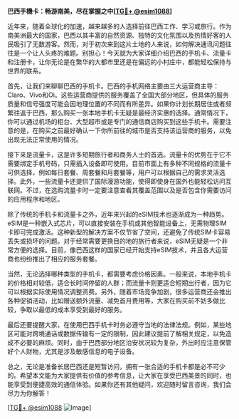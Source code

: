 **巴西手機卡：畅游南美，尽在掌握之中[[TG💪+ @esim1088](https://t.me/s/esim1088)]**

近年来，随着全球化的加速，越来越多的人选择前往巴西工作、学习或旅行。作为南美洲最大的国家，巴西以其丰富的自然资源、独特的文化氛围以及热情好客的人民吸引了无数游客。然而，对于初次来到这片土地的人来说，如何解决通讯问题往往是一个让人头疼的难题。别担心！今天就为大家详细介绍巴西的手机卡、流量卡和注册卡，让你无论是在繁华的大都市里还是在偏远的小村庄中，都能轻松保持与世界的联系。

首先，让我们来聊聊巴西的手机卡。巴西的手机网络主要由三大运营商主导：Claro、Vivo和Oi。这些运营商提供的服务覆盖了全国大部分地区，但具体的服务质量和信号强度可能会因地理位置的不同而有所差异。如果你计划长期居住或者频繁往返于巴西，那么购买一张本地手机卡无疑是最经济实惠的选择。通常情况下，你可以通过机场的柜台、大型超市或是专门的通信商店购买到这些手机卡。需要注意的是，在购买之前最好确认一下你所前往的城市是否支持该运营商的服务，以免出现无法正常使用的情况。

接下来是流量卡，这是许多短期旅行者和商务人士的首选。流量卡的优势在于它不需要绑定手机号码，只需插入设备即可使用。目前市面上有多种不同规格的流量卡可供选择，例如每日套餐、周套餐和月套餐等，用户可以根据自己的需求灵活选择。此外，一些流量卡还提供了国际漫游功能，使得即使身在国外也能轻松访问互联网。不过，在选购流量卡时一定要注意查看其覆盖范围以及是否包含你需要访问的应用程序和地区。

除了传统的手机卡和流量卡之外，近年来兴起的eSIM技术也逐渐成为一种趋势。eSIM是一种嵌入式芯片，可以直接安装在手机或其他智能设备上，无需物理SIM卡即可完成激活。这种新型的解决方案不仅节省了空间，还避免了传统SIM卡容易丢失或损坏的问题。对于经常需要更换目的地的旅行者来说，eSIM无疑是一个非常方便的选择。目前，像巴西这样的国家已经开始支持eSIM技术，并且各大运营商也纷纷推出了相应的服务套餐。

当然，无论选择哪种类型的手机卡，都需要考虑价格因素。一般来说，本地手机卡的价格相对较低，适合长时间停留的人群；而流量卡则更适合短期出行者，因为它可以根据实际使用情况调整资费。另外，随着市场竞争加剧，很多运营商还会推出各种促销活动，比如赠送额外流量、减免首月费用等，大家在购买前不妨多做比较，争取以最低的成本享受到最好的服务。

最后还要提醒大家，在使用巴西手机卡时务必遵守当地的法律法规。例如，某些地区可能对跨境通话或数据传输有一定的限制，因此建议提前了解相关规定，以免造成不必要的麻烦。同时，由于巴西部分地区治安状况较为复杂，外出时应注意保管好个人财物，尤其是涉及敏感信息的电子设备。

总之，无论是准备长居巴西还是短暂访问，拥有一张合适的手机卡都是必不可少的。希望本文能为大家提供有价值的参考信息，让大家在享受巴西美景的同时，也能享受到便捷高效的通信体验。如果你还有其他疑问，欢迎随时留言咨询，我们会尽力为你解答！

[[TG💪+ @esim1088](https://t.me/s/esim1088) ![Image](https://i.postimg.cc/4NQfJmqS/Snipaste-2025-05-13-00-14-12.png)]